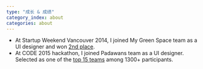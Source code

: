 ```yaml
---
type: "成长 & 成绩"
category_index: about
categories: about
---
```


* At Startup Weekend Vancouver 2014, I joined My Green Space team as a UI designer and won <a href="https://medium.com/@mygreenspace/my-green-space-wins-2nd-place-in-startup-weekend-vancouver-2014-b76be7550f28" target="_blank">2nd place</a>.
* At CODE 2015 hackathon, I joined Padawans team as a UI designer. Selected as one of the <a href="https://www.canadianopendataexperience.ca/top15/" target="_blank">top 15 teams</a> among 1300+ participants.
